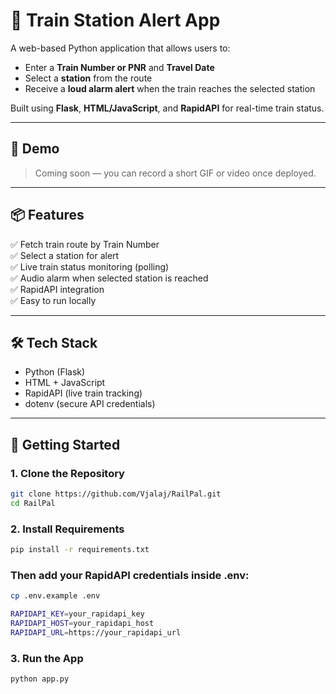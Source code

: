 # 🚉 Train Station Alert App

A web-based Python application that allows users to:

- Enter a **Train Number or PNR** and **Travel Date**
- Select a **station** from the route
- Receive a **loud alarm alert** when the train reaches the selected station

Built using **Flask**, **HTML/JavaScript**, and **RapidAPI** for real-time train status.

---

## 📸 Demo

> Coming soon — you can record a short GIF or video once deployed.

---

## 📦 Features

✅ Fetch train route by Train Number  
✅ Select a station for alert  
✅ Live train status monitoring (polling)  
✅ Audio alarm when selected station is reached  
✅ RapidAPI integration  
✅ Easy to run locally  

---

## 🛠 Tech Stack

- Python (Flask)
- HTML + JavaScript
- RapidAPI (live train tracking)
- dotenv (secure API credentials)

---

## 🚀 Getting Started

### 1. Clone the Repository

```bash
git clone https://github.com/Vjalaj/RailPal.git
cd RailPal
```

### 2. Install Requirements
```bash
pip install -r requirements.txt
```

### Then add your RapidAPI credentials inside .env:
```bash
cp .env.example .env

RAPIDAPI_KEY=your_rapidapi_key
RAPIDAPI_HOST=your_rapidapi_host
RAPIDAPI_URL=https://your_rapidapi_url
```

### 3. Run the App
```bash
python app.py
```